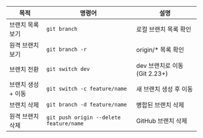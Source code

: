 | 목적 | 명령어 | 설명 |
|------|--------|------|
| 브랜치 목록 보기 | `git branch` | 로컬 브랜치 목록 확인 |
| 원격 브랜치 보기 | `git branch -r` | origin/* 목록 확인 |
| 브랜치 전환 | `git switch dev` | dev 브랜치로 이동 (Git 2.23+) |
| 브랜치 생성 + 이동 | `git switch -c feature/name` | 새 브랜치 생성 후 이동 |
| 브랜치 삭제 | `git branch -d feature/name` | 병합된 브랜치 삭제 |
| 원격 브랜치 삭제 | `git push origin --delete feature/name` | GitHub 브랜치 삭제 |
